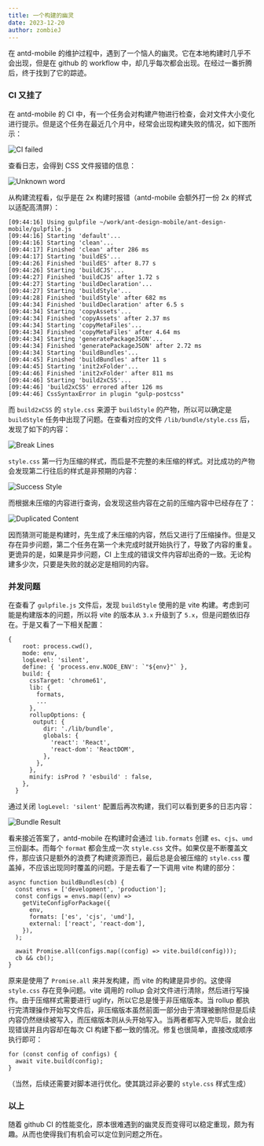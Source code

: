 ```yaml
---
title: 一个构建的幽灵
date: 2023-12-20
author: zombieJ
---
```


在 antd-mobile 的维护过程中，遇到了一个恼人的幽灵。它在本地构建时几乎不会出现，但是在 github 的 workflow 中，却几乎每次都会出现。在经过一番折腾后，终于找到了它的踪迹。

### CI 又挂了

在 antd-mobile 的 CI 中，有一个任务会对构建产物进行检查，会对文件大小变化进行提示。但是这个任务在最近几个月中，经常会出现构建失败的情况，如下图所示：

![CI failed](https://mdn.alipayobjects.com/huamei_7uahnr/afts/img/A*XSAESJ3_HWgAAAAAAAAAAAAADrJ8AQ/original)

查看日志，会得到 CSS 文件报错的信息：

![Unknown word](https://mdn.alipayobjects.com/huamei_7uahnr/afts/img/A*2ybATYq9l2oAAAAAAAAAAAAADrJ8AQ/original)

从构建流程看，似乎是在 2x 构建时报错（antd-mobile 会额外打一份 2x 的样式以适配高清屏）：

```log
[09:44:16] Using gulpfile ~/work/ant-design-mobile/ant-design-mobile/gulpfile.js
[09:44:16] Starting 'default'...
[09:44:16] Starting 'clean'...
[09:44:17] Finished 'clean' after 286 ms
[09:44:17] Starting 'buildES'...
[09:44:26] Finished 'buildES' after 8.77 s
[09:44:26] Starting 'buildCJS'...
[09:44:27] Finished 'buildCJS' after 1.72 s
[09:44:27] Starting 'buildDeclaration'...
[09:44:27] Starting 'buildStyle'...
[09:44:28] Finished 'buildStyle' after 682 ms
[09:44:34] Finished 'buildDeclaration' after 6.5 s
[09:44:34] Starting 'copyAssets'...
[09:44:34] Finished 'copyAssets' after 2.37 ms
[09:44:34] Starting 'copyMetaFiles'...
[09:44:34] Finished 'copyMetaFiles' after 4.64 ms
[09:44:34] Starting 'generatePackageJSON'...
[09:44:34] Finished 'generatePackageJSON' after 2.72 ms
[09:44:34] Starting 'buildBundles'...
[09:44:45] Finished 'buildBundles' after 11 s
[09:44:45] Starting 'init2xFolder'...
[09:44:46] Finished 'init2xFolder' after 811 ms
[09:44:46] Starting 'build2xCSS'...
[09:44:46] 'build2xCSS' errored after 126 ms
[09:44:46] CssSyntaxError in plugin "gulp-postcss"
```

而 `build2xCSS` 的 `style.css` 来源于 `buildStyle` 的产物，所以可以确定是 `buildStyle` 任务中出现了问题。在查看对应的文件 `/lib/bundle/style.css` 后，发现了如下的内容：

![Break Lines](https://mdn.alipayobjects.com/huamei_7uahnr/afts/img/A*5NqFR6_nkhwAAAAAAAAAAAAADrJ8AQ/original)

`style.css` 第一行为压缩的样式，而后是不完整的未压缩的样式。对比成功的产物会发现第二行往后的样式是非预期的内容：

![Success Style](https://mdn.alipayobjects.com/huamei_7uahnr/afts/img/A*xnDRT5SDVvMAAAAAAAAAAAAADrJ8AQ/original)

而根据未压缩的内容进行查询，会发现这些内容在之前的压缩内容中已经存在了：

![Duplicated Content](https://mdn.alipayobjects.com/huamei_7uahnr/afts/img/A*wShGRJ16U1AAAAAAAAAAAAAADrJ8AQ/original)

因而猜测可能是构建时，先生成了未压缩的内容，然后又进行了压缩操作。但是又存在异步问题，第二个任务在第一个未完成时就开始执行了，导致了内容的重复。更诡异的是，如果是异步问题，CI 上生成的错误文件内容却出奇的一致。无论构建多少次，只要是失败的就必定是相同的内容。

### 并发问题

在查看了 `gulpfile.js` 文件后，发现 `buildStyle` 使用的是 vite 构建。考虑到可能是构建版本的问题，所以将 vite 的版本从 `3.x` 升级到了 `5.x`，但是问题依旧存在。于是又看了一下相关配置：

```tsx
{
    root: process.cwd(),
    mode: env,
    logLevel: 'silent',
    define: { 'process.env.NODE_ENV': `"${env}"` },
    build: {
      cssTarget: 'chrome61',
      lib: {
        formats,
        ...
      },
      rollupOptions: {
       output: {
          dir: './lib/bundle',
          globals: {
            'react': 'React',
            'react-dom': 'ReactDOM',
          },
        },
      },
      minify: isProd ? 'esbuild' : false,
    },
  }
```

通过关闭 `logLevel: 'silent'` 配置后再次构建，我们可以看到更多的日志内容：

![Bundle Result](https://mdn.alipayobjects.com/huamei_7uahnr/afts/img/A*efjVR4DG_ysAAAAAAAAAAAAADrJ8AQ/original)

看来接近答案了，antd-mobile 在构建时会通过 `lib.formats` 创建 `es`、`cjs`、`umd` 三份副本。而每个 `format` 都会生成一次 `style.css` 文件。如果仅是不断覆盖文件，那应该只是额外的浪费了构建资源而已，最后总是会被压缩的 `style.css` 覆盖掉，不应该出现同时覆盖的问题。于是去看了一下调用 vite 构建的部分：

```tsx
async function buildBundles(cb) {
  const envs = ['development', 'production'];
  const configs = envs.map((env) =>
    getViteConfigForPackage({
      env,
      formats: ['es', 'cjs', 'umd'],
      external: ['react', 'react-dom'],
    }),
  );

  await Promise.all(configs.map((config) => vite.build(config)));
  cb && cb();
}
```

原来是使用了 `Promise.all` 来并发构建，而 vite 的构建是异步的。这使得 `style.css` 存在竞争问题。vite 调用的 rollup 会对文件进行清除，然后进行写操作。由于压缩样式需要进行 uglify，所以它总是慢于非压缩版本。当 rollup 都执行完清理操作开始写文件后，非压缩版本虽然前面一部分由于清理被删除但是后续内容仍然继续被写入，而压缩版本则从头开始写入。当两者都写入完毕后，就会出现错误并且内容却在每次 CI 构建下都一致的情况。修复也很简单，直接改成顺序执行即可：

```tsx
for (const config of configs) {
  await vite.build(config);
}
```

（当然，后续还需要对脚本进行优化。使其跳过非必要的 `style.css` 样式生成）

### 以上

随着 github CI 的性能变化，原本很难遇到的幽灵反而变得可以稳定重现，颇为有趣。从而也使得我们有机会可以定位到问题之所在。

